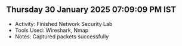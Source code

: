 ## Thursday 30 January 2025 07:09:09 PM IST
- Activity: Finished Network Security Lab
- Tools Used: Wireshark, Nmap
- Notes: Captured packets successfully

